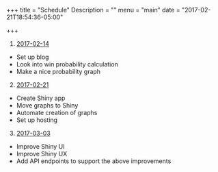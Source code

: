 +++
title = "Schedule"
Description = ""
menu = "main"
date = "2017-02-21T18:54:36-05:00"

+++

1. [2017-02-14][1]
  * Set up blog
  * Look into win probability calculation
  * Make a nice probability graph

2. [2017-02-21][2]
  * Create Shiny app
  * Move graphs to Shiny
  * Automate creation of graphs
  * Set up hosting

3. [2017-03-03][3]
  * Improve Shiny UI
  * Improve Shiny UX
  * Add API endpoints to support the above improvements


[1]: https://baseball.benbailey.me/2017/02/descriptions-and-probabilities/
[2]: https://baseball.benbailey.me/2017/02/an-app/
[3]: https://baseball.benbailey.me/2017/03/events-and-dynamic-ui/
